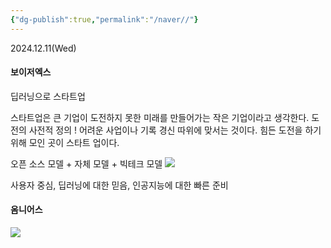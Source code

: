 ```yaml
---
{"dg-publish":true,"permalink":"/naver//"}
---
```


2024.12.11(Wed)

#### 보이저엑스
딥러닝으로 스타트업

스타트업은 큰 기업이 도전하지 못한 미래를 만들어가는 작은 기업이라고 생각한다.
도전의 사전적 정의 ! 어려운 사업이나 기록 경신 따위에 맞서는 것이다.
힘든 도전을 하기 위해 모인 곳이 스타트 업이다.

오픈 소스 모델 + 자체 모델 + 빅테크 모델
![](https://i.imgur.com/n2rK3ig.png)

사용자 중심, 딥러닝에 대한 믿음, 인공지능에 대한 빠른 준비

#### 옴니어스
![](https://i.imgur.com/VOQHKGc.png)
